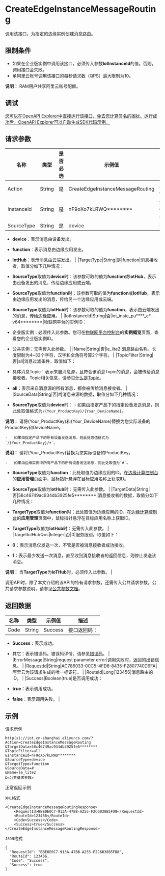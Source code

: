 # CreateEdgeInstanceMessageRouting

调用该接口，为指定的边缘实例创建消息路由。

## 限制条件

-   如果在企业版实例中调用该接口，必须传入参数**IotInstanceId**的值。否则，调用接口会失败。
-   单阿里云账号调用该接口的每秒请求数（QPS）最大限制为10。

**说明：** RAM用户共享阿里云账号配额。


## 调试

[您可以在OpenAPI Explorer中直接运行该接口，免去您计算签名的困扰。运行成功后，OpenAPI Explorer可以自动生成SDK代码示例。](https://api.aliyun.com/#product=Iot&api=CreateEdgeInstanceMessageRouting&type=RPC&version=2018-01-20)

## 请求参数

|名称|类型|是否必选|示例值|描述|
|--|--|----|---|--|
|Action|String|是|CreateEdgeInstanceMessageRouting|系统规定参数。取值：CreateEdgeInstanceMessageRouting。 |
|InstanceId|String|是|nF9oXo7kLRWQ\*\*\*\*\*\*\*\*|边缘实例ID。在[边缘计算控制台](https://iot.console.aliyun.com/le/instance/list)的**边缘实例**页面中，鼠标指针悬浮在目标边缘实例名称上获取ID。 |
|SourceType|String|是|device|消息来源，取值如下：

 -   **device**：表示消息由设备发出。
-   **function**：表示消息由边缘应用发出。
-   **IotHub**：表示消息由云端发出。 |
|TargetType|String|是|function|消息接收者，取值分如下几种情况：

 -   **SourceType**取值为**device**时：该参数可取的值为**function**或**IotHub**，表示由设备发出的消息，传给边缘应用或云端。
-   **SourceType**取值为**function**时：该参数可取的值为**function**或**IotHub**，表示由边缘应用发出的消息，传给另一个边缘应用或云端。
-   **SourceType**取值为**IotHub**时：该参数可取的值为**function**，表示由云端发出的消息，传给边缘应用。 |
|IotInstanceId|String|否|iot\_instc\_pu\*\*\*\*\_c\*-v64\*\*\*\*\*\*\*\*|物联网平台的实例ID：

 -   企业版实例：必须传入此参数。您可在[物联网平台控制台](http://iot.console.aliyun.com/)的**实例概览**页面，查看您的企业版实例ID。
-   公共实例：无需传入此参数。 |
|Name|String|否|le\_lite2|消息路由名称。长度限制为4~32个字符，汉字和全角符号算2个字符。 |
|TopicFilter|String|否|all|消息过滤条件，取值如下：

 -   具体消息Topic：表示来自消息源，且符合该消息Topic的消息，会被传给消息接收者。Topic相关信息，请参见[什么是Topic](~~73731~~)。
-   **all**：表示来自消息源的所有消息，都会被传给消息接收者。 |
|SourceData|String|否|\#|消息来源的数据，取值分如下几种情况：

 -   **SourceType**取值为**device**时：
    -   如果由指定产品下的指定设备发送消息，则此处取值格式为`/{Your_ProductKey}/{Your_DeviceName}`。

**说明：** 请将\{Your\_ProductKey\}和\{Your\_DeviceName\}替换为您实际设备的ProductKey和DeviceName。

    -   如果由指定产品下的所有设备发送消息，则此处取值格式为`/{Your_ProductKey}/+`。

**说明：** 请将\{Your\_ProductKey\}替换为您实际设备的ProductKey。

    -   如果由边缘实例中所有产品下的所有设备发送消息，则此处取值为`#`。
-   **SourceType**取值为**function**：此处取值为边缘应用的ID。在[边缘计算控制台](https://iot.console.aliyun.com/le/instance/list)的**应用管理**页面中，鼠标指针悬浮在目标应用名称上获取ID。
-   **SourceType**取值为**IotHub**时：无需传入此参数。 |
|TargetData|String|否|58c46749ac934db3925fe5\*\*\*\*\*\*\*\*|消息接收者的数据，取值分如下几种情况：

 -   **TargetType**取值为**function**时：此处取值为边缘应用的ID。在[边缘计算控制台](https://iot.console.aliyun.com/le/instance/list)的**应用管理**页面中，鼠标指针悬浮在目标应用名称上获取ID。
-   **TargetType**取值为**IotHub**时：无需传入此参数。 |
|TargetIotHubQos|Integer|否|0|服务级别。取值如下：

 -   **0**：表示消息仅发送一次，不管是否被消息接收者成功接收。
-   **1**：表示最少发送一次消息，直至收到消息接收者的返回信息，则停止发送该消息。

 **说明：** 当**TargetType**为**IoTHub**时，必须传入此参数。 |

调用API时，除了本文介绍的该API的特有请求参数，还需传入公共请求参数。公共请求参数说明，请参见[公共参数文档](~~135196~~)。

## 返回数据

|名称|类型|示例值|描述|
|--|--|---|--|
|Code|String|Success|接口返回码：

 -   **Success**：表示成功。
-   其它：表示错误码。错误码详情，请参见[错误码](~~135200~~)。 |
|ErrorMessage|String|request parameter error|调用失败时，返回的出错信息。 |
|RequestId|String|AC786033-00C5-4FD6-8435-F2807740D9FA|阿里云为该请求生成的唯一标识符。 |
|RouteId|Long|123456|消息路由的ID。 |
|Success|Boolean|true|是否调用成功：

 -   **true**：表示调用成功。
-   **false**：表示调用失败。 |

## 示例

请求示例

```
http(s)://iot.cn-shanghai.aliyuncs.com/?Action=CreateEdgeInstanceMessageRouting
&TargetData=58c46749ac934db3925fe5********
&TopicFilter=all
&InstanceId=nF9oXo7kLRWQ********
&SourceType=device
&TargetType=function
&SourceData=#
&Name=le_lite2
&<公共请求参数>
```

正常返回示例

`XML`格式

```
<CreateEdgeInstanceMessageRoutingResponse>
    <RequestId>BBE0E0C7-913A-47B8-A255-F2C6038B5FD8</RequestId>
    <RouteId>123456</RouteId>
    <Code>Success</Code>
    <Success>true</Success>
</CreateEdgeInstanceMessageRoutingResponse>
```

`JSON`格式

```
{
  "RequestId": "BBE0E0C7-913A-47B8-A255-F2C6038B5FD8",
  "RouteId": 123456,
  "Code": "Success",
  "Success": true
}
```

